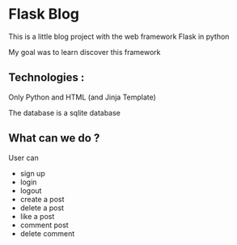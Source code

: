 # Flask Blog

This is a little blog project with the web framework Flask in python

My goal was to learn discover this framework

## Technologies :

Only Python and HTML (and Jinja Template)

The database is a sqlite database

## What can we do ?

User can 
- sign up
- login
- logout
- create a post
- delete a post
- like a post
- comment post
- delete comment

